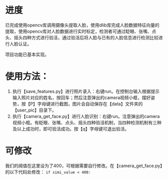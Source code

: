 # 进度
已完成使用opencv库调用摄像头提取人脸，使用dlib库完成人脸数据特征向量的提取，使用opencv库对人脸数据进行实时标定，检测者可通过眨眼、张嘴、点头、摇头四种方式进行验活，通过验活后将人脸与已有的人脸信息进行检测比较进行人脸认证。

项目功能已基本实现。


# 使用方法：
1. 执行【save_features.py】进行照片录入：右键run。在控制台输入根据提示输入照片对应的姓名，按回车；然后注意弹出的camera视频小框，摆好姿势，按【P】字母键进行截图，图片会自动保存在【data】文件夹的【user_pic】目录下。
3. 执行【camera_get_face.py】进行人脸识别：右键run。注意弹出的camera视频小框。有眨眼、张嘴、点头、摇头四种验活机制，当四种检测机制有三种及以上成功时，即可验活成功。按【q】字母键可退出验活。


# 可修改
我们的阈值在这里设为了400，可根据需要自行修改。在【camera_get_face.py】的以下代码处修改：
`if simi_value < 400:`
